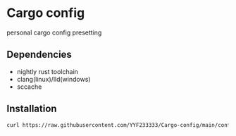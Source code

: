 # Cargo config
personal cargo config presetting

## Dependencies
- nightly rust toolchain
- clang(linux)/lld(windows)
- sccache

## Installation
```bash
curl https://raw.githubusercontent.com/YYF233333/Cargo-config/main/config.toml -o $HOME/.cargo/config.toml
```